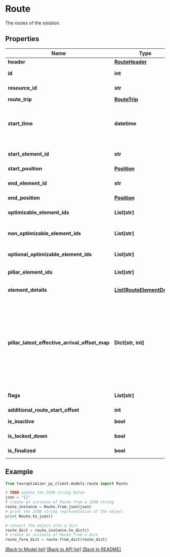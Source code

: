 # Route

The routes of the solution.

## Properties

Name | Type | Description | Notes
------------ | ------------- | ------------- | -------------
**header** | [**RouteHeader**](RouteHeader.md) |  | [optional] 
**id** | **int** | The id is an optimizer provided number identifiying a route. | 
**resource_id** | **str** | The resourceId of the Visitor owning this route. | 
**route_trip** | [**RouteTrip**](RouteTrip.md) |  | [optional] 
**start_time** | **datetime** | The startTime of the route. This is usually the start of the workingHours of the Resource. However, when using flextime/reduction-time the starttime can be different from the working hours start. | 
**start_element_id** | **str** | The startElementId, is the element from where the route starts. By default, it is the Resource itself. | 
**start_position** | [**Position**](Position.md) |  | [optional] 
**end_element_id** | **str** | The endElementId, is the element where the route stops. By default, it is the Resource itself. | 
**end_position** | [**Position**](Position.md) |  | [optional] 
**optimizable_element_ids** | **List[str]** | The optimizableElementIds. The list of optimizable elements that are part of the route. | 
**non_optimizable_element_ids** | **List[str]** | The nonOptimizableElementIds. The list of non-optimizable elements that are part of the route. | 
**optional_optimizable_element_ids** | **List[str]** | The optionalOptimizableElementIds. The list of optional elements that are part of the route. | 
**pillar_element_ids** | **List[str]** | The pillarElementIds. The list of pillar elements that are part of the route. | 
**element_details** | [**List[RouteElementDetail]**](RouteElementDetail.md) | The elementDetails. The list of details describing the route schedule. | 
**pillar_latest_effective_arrival_offset_map** | **Dict[str, int]** | The pillarLatestEffectiveArrivalOffsetMap. A map of additional time offsets for pillar elements. Each pillar has a latest possible arrival. As a route can consist of multiple pillars, the latest arrival at a certain pillar is also a function of  subsequent pillars. This latest arrival may shifted to a later time spot to allow shifitig a pillar around a normal node, even the normal node would fit before the pillar. | [optional] 
**flags** | **List[str]** | The flags. A list of flags indicating statii like which source finalized a route. | [optional] 
**additional_route_start_offset** | **int** | The additionalRouteStartOffset | [optional] 
**is_inactive** | **bool** | The isInactive boolean describes if a route is deactivated. | [optional] 
**is_locked_down** | **bool** | The isLockedDown. Describes if a route was undergoing lockdown. | [optional] 
**is_finalized** | **bool** | The isFinalized. Describes if a route was undergoing finalization. | [optional] 

## Example

```python
from touroptimizer_py_client.models.route import Route

# TODO update the JSON string below
json = "{}"
# create an instance of Route from a JSON string
route_instance = Route.from_json(json)
# print the JSON string representation of the object
print Route.to_json()

# convert the object into a dict
route_dict = route_instance.to_dict()
# create an instance of Route from a dict
route_form_dict = route.from_dict(route_dict)
```
[[Back to Model list]](../README.md#documentation-for-models) [[Back to API list]](../README.md#documentation-for-api-endpoints) [[Back to README]](../README.md)


